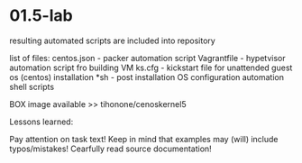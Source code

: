 # 01.5-lab

resulting automated scripts are included into repository

list of files:
centos.json - packer automation script
Vagrantfile - hypetvisor automation script fro building VM 
ks.cfg - kickstart file for unattended guest os (centos) installation 
*sh - post installation OS configuration automation shell scripts

BOX image available >> tihonone/cenoskernel5 

Lessons learned:

Pay attention on task text!
Keep in mind that examples may (will) include typos/mistakes!
Cearfully read source documentation!

